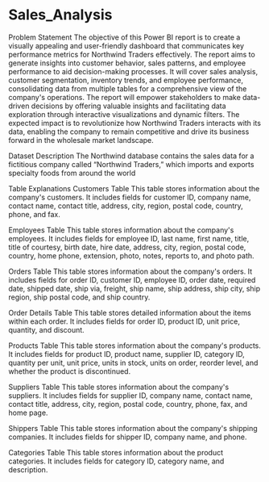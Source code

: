 # Sales_Analysis

Problem Statement
The objective of this Power BI report is to create a visually appealing and user-friendly dashboard that communicates key performance metrics for Northwind Traders effectively. The report aims to generate insights into customer behavior, sales patterns, and employee performance to aid decision-making processes. It will cover sales analysis, customer segmentation, inventory trends, and employee performance, consolidating data from multiple tables for a comprehensive view of the company's operations. The report will empower stakeholders to make data-driven decisions by offering valuable insights and facilitating data exploration through interactive visualizations and dynamic filters. The expected impact is to revolutionize how Northwind Traders interacts with its data, enabling the company to remain competitive and drive its business forward in the wholesale market landscape.

Dataset Description
The Northwind database contains the sales data for a fictitious company called “Northwind Traders,” which imports and exports specialty foods from around the world

Table Explanations
Customers Table
This table stores information about the company's customers. It includes fields for customer ID, company name, contact name, contact title, address, city, region, postal code, country, phone, and fax.

Employees Table
This table stores information about the company's employees. It includes fields for employee ID, last name, first name, title, title of courtesy, birth date, hire date, address, city, region, postal code, country, home phone, extension, photo, notes, reports to, and photo path.

Orders Table
This table stores information about the company's orders. It includes fields for order ID, customer ID, employee ID, order date, required date, shipped date, ship via, freight, ship name, ship address, ship city, ship region, ship postal code, and ship country.

Order Details Table
This table stores detailed information about the items within each order. It includes fields for order ID, product ID, unit price, quantity, and discount.

Products Table
This table stores information about the company's products. It includes fields for product ID, product name, supplier ID, category ID, quantity per unit, unit price, units in stock, units on order, reorder level, and whether the product is discontinued.

Suppliers Table
This table stores information about the company's suppliers. It includes fields for supplier ID, company name, contact name, contact title, address, city, region, postal code, country, phone, fax, and home page.

Shippers Table
This table stores information about the company's shipping companies. It includes fields for shipper ID, company name, and phone.

Categories Table
This table stores information about the product categories. It includes fields for category ID, category name, and description.
